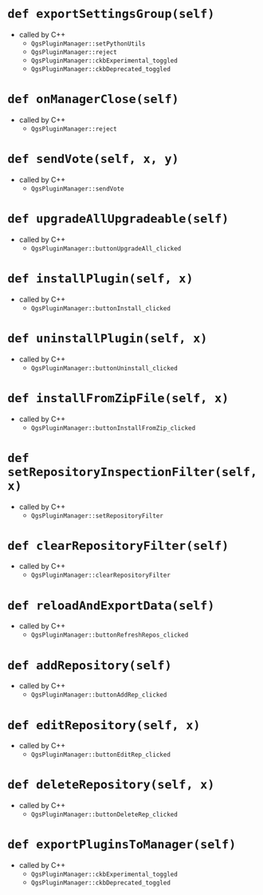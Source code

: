 
# `def exportSettingsGroup(self)`

- called by C++
    - `QgsPluginManager::setPythonUtils`
    - `QgsPluginManager::reject`
    - `QgsPluginManager::ckbExperimental_toggled`
    - `QgsPluginManager::ckbDeprecated_toggled`

# `def onManagerClose(self)`

- called by C++
    - `QgsPluginManager::reject`

# `def sendVote(self, x, y)`

- called by C++
    - `QgsPluginManager::sendVote`

# `def upgradeAllUpgradeable(self)`

- called by C++
    - `QgsPluginManager::buttonUpgradeAll_clicked`

# `def installPlugin(self, x)`

- called by C++
    - `QgsPluginManager::buttonInstall_clicked`

# `def uninstallPlugin(self, x)`

- called by C++
    - `QgsPluginManager::buttonUninstall_clicked`

# `def installFromZipFile(self, x)`

- called by C++
    - `QgsPluginManager::buttonInstallFromZip_clicked`

# `def setRepositoryInspectionFilter(self, x)`

- called by C++
    - `QgsPluginManager::setRepositoryFilter`

# `def clearRepositoryFilter(self)`

- called by C++
    - `QgsPluginManager::clearRepositoryFilter`

# `def reloadAndExportData(self)`

- called by C++
    - `QgsPluginManager::buttonRefreshRepos_clicked`

# `def addRepository(self)`

- called by C++
    - `QgsPluginManager::buttonAddRep_clicked`

# `def editRepository(self, x)`

- called by C++
    - `QgsPluginManager::buttonEditRep_clicked`

# `def deleteRepository(self, x)`

- called by C++
    - `QgsPluginManager::buttonDeleteRep_clicked`

# `def exportPluginsToManager(self)`

- called by C++
    - `QgsPluginManager::ckbExperimental_toggled`
    - `QgsPluginManager::ckbDeprecated_toggled`
